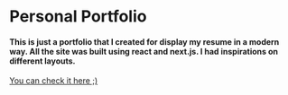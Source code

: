 # Personal Portfolio

#### This is just a portfolio that I created for display my resume in a modern way. All the site was built using react and next.js. I had inspirations on different layouts.

<!-- ![screenshot](./screenshot.png) -->

[You can check it here ;)](https://matheusararipe.com/)
